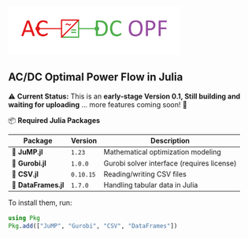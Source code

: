 <p align="left">
  <img src="OPF_julia.png" alt="Logo" width="350">
</p>   

## AC/DC Optimal Power Flow in Julia

⚠️ **Current Status:** This is an **early-stage Version 0.1, Still building and waiting for uploading** ... more features coming soon! 🚀 

📦 **Required Julia Packages**

| **Package**        | **Version**  | **Description**                                      |
|-------------------|------------|--------------------------------------------------|
| 📄 **JuMP.jl**    | `1.23`      | Mathematical optimization modeling               |
| 📄 **Gurobi.jl**  | `1.0.0`     | Gurobi solver interface (requires license)      |
| 📄 **CSV.jl**     | `0.10.15`   | Reading/writing CSV files                        |
| 📄 **DataFrames.jl** | `1.7.0`  | Handling tabular data in Julia                  |

To install them, run:

```julia
using Pkg
Pkg.add(["JuMP", "Gurobi", "CSV", "DataFrames"])
